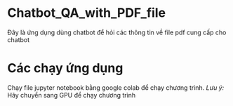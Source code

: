 # Chatbot_QA_with_PDF_file
Đây là ứng dụng dùng chatbot để hỏi các thông tin về file pdf cung cấp cho chatbot
# Các chạy ứng dụng
Chạy file jupyter notebook bằng google colab để chạy chương trình.
*Lưu ý:* Hãy chuyển sang GPU để chạy chương trình
